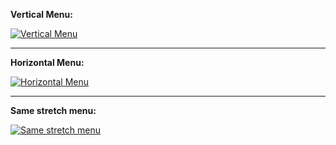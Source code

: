 __Vertical Menu:__

[![Vertical Menu](https://github.com/bikkuri/BEM/blob/master/nav/menu/preview/menu-vertical.png?raw=true)](https://github.com/bikkuri/BEM/tree/master/nav/menu/menu-vertical/menu-vertical.html)

- - -

__Horizontal Menu:__

[![Horizontal Menu](https://github.com/bikkuri/BEM/blob/master/nav/menu/preview/menu-horizontal.png?raw=true)](https://github.com/bikkuri/BEM/tree/master/nav/menu/menu-horizontal/menu-horizontal.html)

- - -

__Same stretch menu:__

[![Same stretch menu](https://github.com/bikkuri/BEM/blob/master/nav/menu/preview/menu-same-stretch.png?raw=true)](https://github.com/bikkuri/BEM/tree/master/nav/menu/menu-same-stretch/menu-same-stretch.html)
